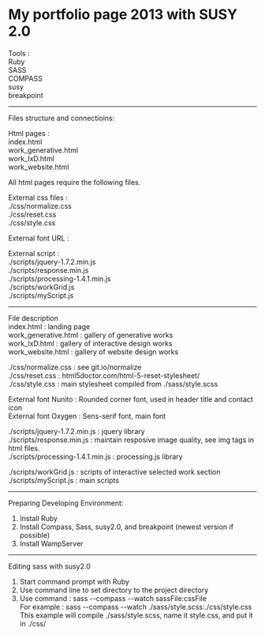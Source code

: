 My portfolio page 2013 with SUSY 2.0
===============================================

Tools :  
Ruby  
SASS  
COMPASS  
susy  
breakpoint  

---------------------------------------------------------
Files structure and connectioins:

Html pages :  
index.html  
work_generative.html  
work_IxD.html  
work_website.html  

All html pages require the following files.

External css files :  
./css/normalize.css  
./css/reset.css  
./css/style.css  

External font URL :  
<link href='http://fonts.googleapis.com/css?family=Nunito:400,700' rel='stylesheet' type='text/css'>  
<link href='http://fonts.googleapis.com/css?family=Oxygen:400,700' rel='stylesheet' type='text/css'>

External script :  
./scripts/jquery-1.7.2.min.js  
./scripts/response.min.js  
./scripts/processing-1.4.1.min.js  
./scripts/workGrid.js  
./scripts/myScript.js  

---------------------------------------------------------
File description  
index.html : landing page  
work_generative.html : gallery of generative works  
work_IxD.html : gallery of interactive design works  
work_website.html : gallery of website design works

./css/normalize.css : see git.io/normalize  
./css/reset.css : html5doctor.com/html-5-reset-stylesheet/  
./css/style.css : main stylesheet compiled from ./sass/style.scss

External font Nunito : Rounded corner font, used in header title and contact icon  
External font Oxygen : Sens-serif font, main font 

./scripts/jquery-1.7.2.min.js : jquery library  
./scripts/response.min.js : maintain resposive image quality, see img tags in html files.  
./scripts/processing-1.4.1.min.js : processing.js library

./scripts/workGrid.js : scripts of interactive selected work section  
./scripts/myScript.js : main scripts

---------------------------------------------------------
Preparing Developing Environment:  
1. Install Ruby  
2. Install Compass, Sass, susy2.0, and breakpoint (newest version if possible)  
3. Install WampServer

---------------------------------------------------------
Editing sass with susy2.0  
1. Start command prompt with Ruby  
2. Use command line to set directory to the project directory  
3. Use command : sass --compass --watch sassFile:cssFile  
   For example : sass --compass --watch ./sass/style.scss:./css/style.css  
   This example will compile ./sass/style.scss, name it style.css, and put it in ./css/ 
